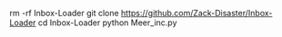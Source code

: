 rm -rf Inbox-Loader
git clone https://github.com/Zack-Disaster/Inbox-Loader
cd Inbox-Loader
python Meer_inc.py
